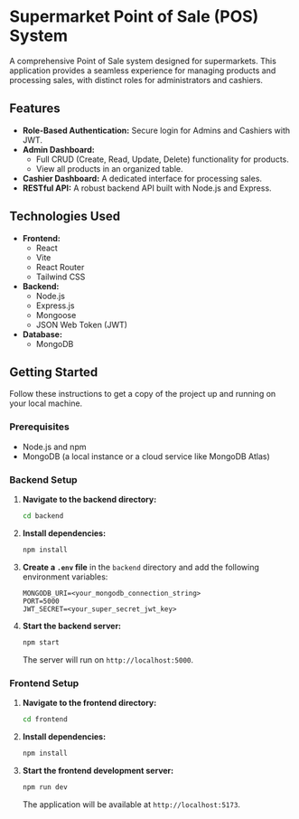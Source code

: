 # Supermarket Point of Sale (POS) System

A comprehensive Point of Sale system designed for supermarkets. This application provides a seamless experience for managing products and processing sales, with distinct roles for administrators and cashiers.

## Features

*   **Role-Based Authentication:** Secure login for Admins and Cashiers with JWT.
*   **Admin Dashboard:**
    *   Full CRUD (Create, Read, Update, Delete) functionality for products.
    *   View all products in an organized table.
*   **Cashier Dashboard:** A dedicated interface for processing sales.
*   **RESTful API:** A robust backend API built with Node.js and Express.

## Technologies Used

*   **Frontend:**
    *   React
    *   Vite
    *   React Router
    *   Tailwind CSS
*   **Backend:**
    *   Node.js
    *   Express.js
    *   Mongoose
    *   JSON Web Token (JWT)
*   **Database:**
    *   MongoDB

## Getting Started

Follow these instructions to get a copy of the project up and running on your local machine.

### Prerequisites

*   Node.js and npm
*   MongoDB (a local instance or a cloud service like MongoDB Atlas)

### Backend Setup

1.  **Navigate to the backend directory:**
    ```sh
    cd backend
    ```
2.  **Install dependencies:**
    ```sh
    npm install
    ```
3.  **Create a `.env` file** in the `backend` directory and add the following environment variables:
    ```env
    MONGODB_URI=<your_mongodb_connection_string>
    PORT=5000
    JWT_SECRET=<your_super_secret_jwt_key>
    ```
4.  **Start the backend server:**
    ```sh
    npm start
    ```
    The server will run on `http://localhost:5000`.

### Frontend Setup

1.  **Navigate to the frontend directory:**
    ```sh
    cd frontend
    ```
2.  **Install dependencies:**
    ```sh
    npm install
    ```
3.  **Start the frontend development server:**
    ```sh
    npm run dev
    ```
    The application will be available at `http://localhost:5173`.